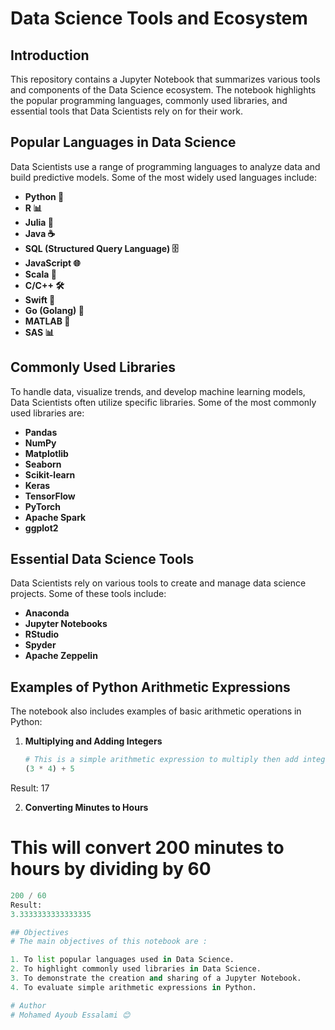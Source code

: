 # Data Science Tools and Ecosystem

## Introduction

This repository contains a Jupyter Notebook that summarizes various tools and components of the Data Science ecosystem. The notebook highlights the popular programming languages, commonly used libraries, and essential tools that Data Scientists rely on for their work.

## Popular Languages in Data Science

Data Scientists use a range of programming languages to analyze data and build predictive models. Some of the most widely used languages include:

- **Python 🐍**
- **R 📊**
- **Julia 🚀**
- **Java ☕**
- **SQL (Structured Query Language) 🗄️**
- **JavaScript 🌐**
- **Scala 🚀**
- **C/C++ 🛠️**
- **Swift 🍎**
- **Go (Golang) 🚅**
- **MATLAB 🔢**
- **SAS 📊**

## Commonly Used Libraries

To handle data, visualize trends, and develop machine learning models, Data Scientists often utilize specific libraries. Some of the most commonly used libraries are:

- **Pandas**
- **NumPy**
- **Matplotlib**
- **Seaborn**
- **Scikit-learn**
- **Keras**
- **TensorFlow**
- **PyTorch**
- **Apache Spark**
- **ggplot2**

## Essential Data Science Tools

Data Scientists rely on various tools to create and manage data science projects. Some of these tools include:

- **Anaconda**
- **Jupyter Notebooks**
- **RStudio**
- **Spyder**
- **Apache Zeppelin**

## Examples of Python Arithmetic Expressions

The notebook also includes examples of basic arithmetic operations in Python:

1. **Multiplying and Adding Integers**
   ```python
   # This is a simple arithmetic expression to multiply then add integers
   (3 * 4) + 5
Result:
17

2. **Converting Minutes to Hours**
# This will convert 200 minutes to hours by dividing by 60
```python
200 / 60
Result:
3.3333333333333335

## Objectives
# The main objectives of this notebook are :

1. To list popular languages used in Data Science.
2. To highlight commonly used libraries in Data Science.
3. To demonstrate the creation and sharing of a Jupyter Notebook.
4. To evaluate simple arithmetic expressions in Python.

# Author
# Mohamed Ayoub Essalami 😊
